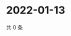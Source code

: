 # 2022-01-13

共 0 条

<!-- BEGIN WEIBO -->
<!-- 最后更新时间 Thu Jan 13 2022 02:11:12 GMT+0800 (China Standard Time) -->

<!-- END WEIBO -->
